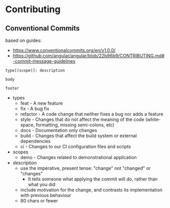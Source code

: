 Contributing
============

## Conventional Commits

based on guides:

- https://www.conventionalcommits.org/en/v1.0.0/
- https://github.com/angular/angular/blob/22b96b9/CONTRIBUTING.md#-commit-message-guidelines

```
type[(scope)]: description

body

footer
```

- types
    - feat - A new feature
    - fix - A bug fix
    - refactor - A code change that neither fixes a bug nor adds a feature
    - style - Changes that do not affect the meaning of the code (white-space, formatting, missing semi-colons, etc)
    - docs - Documentation only changes
    - build - Changes that affect the build system or external dependencies
    - ci - Changes to our CI configuration files and scripts
- scopes
    - demo - Changes related to demonstrational application
- description
    - use the imperative, present tense: "change" not "changed" or "changes"
        - It tells someone what applying the commit will do, rather than what you did
    - include motivation for the change, and contrasts its implementation with previous behaviour
    - 80 chars or fewer
